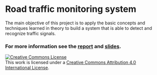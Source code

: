 # Road traffic monitoring system
The main objective of this project is to apply the basic concepts and techniques learned in theory to build a system that is able to detect and recognize traffic signals.

### For more information see the [report](https://drive.google.com/file/d/1e1xrDu5cScpWwzy1_H3wzTxVutJFBM7M/view?usp=sharing) and [slides](https://docs.google.com/presentation/d/1i6mCk7M9S2_9BwLvgRGfxXa3VOz3jPq9z2R4t725Me8/edit?usp=sharing).
<a rel="license" href="http://creativecommons.org/licenses/by/4.0/"><img alt="Creative Commons License" style="border-width:0" src="https://i.creativecommons.org/l/by/4.0/88x31.png" /></a><br />This work is licensed under a <a rel="license" href="http://creativecommons.org/licenses/by/4.0/">Creative Commons Attribution 4.0 International License</a>.
